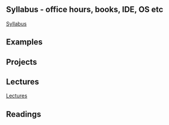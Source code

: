 
## Syllabus - office hours, books, IDE, OS etc
[ Syllabus ]( https://github.com/CNUClasses/CPSC256/blob/master/syllabus/syllabus%20CPSC%20327%202017%20for%20UCC.pdf)<BR>


## Examples

## Projects

## Lectures
[ Lectures ](https://github.com/CNUClasses/CPSC256/tree/master/Lectures)<BR>

## Readings
